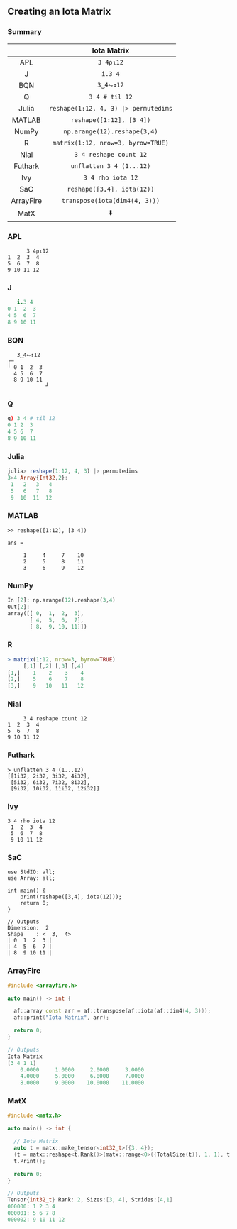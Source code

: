 ## Creating an Iota Matrix

### Summary

||Iota Matrix|
|:-:|:-:|
|APL|`3 4⍴⍳12`|
|J|`i.3 4`|
|BQN|`3‿4⥊↕12`|
|Q|`3 4 # til 12`|
|Julia|`reshape(1:12, 4, 3) \|> permutedims`|
|MATLAB|`reshape([1:12], [3 4])`|
|NumPy|`np.arange(12).reshape(3,4)`|
|R|`matrix(1:12, nrow=3, byrow=TRUE)`|
|Nial|`3 4 reshape count 12`|
|Futhark|`unflatten 3 4 (1...12)`|
|Ivy|`3 4 rho iota 12`|
|SaC|`reshape([3,4], iota(12))`|
|ArrayFire|`transpose(iota(dim4(4, 3)))`|
|MatX|:arrow_down:|:arrow_down:|

### APL
```apl
      3 4⍴⍳12
1  2  3  4
5  6  7  8
9 10 11 12
```

### J
```j
   i.3 4
0 1  2  3
4 5  6  7
8 9 10 11
```

### BQN
```bqn
   3‿4⥊↕12
┌─           
╵ 0 1  2  3  
  4 5  6  7  
  8 9 10 11  
            ┘
```

### Q
```q
q) 3 4 # til 12
0 1 2  3 
4 5 6  7 
8 9 10 11
```

### Julia
```julia
julia> reshape(1:12, 4, 3) |> permutedims
3×4 Array{Int32,2}:
 1   2   3   4
 5   6   7   8
 9  10  11  12
```

### MATLAB
```
>> reshape([1:12], [3 4])

ans =

     1     4     7    10
     2     5     8    11
     3     6     9    12
```

### NumPy
```py
In [2]: np.arange(12).reshape(3,4)
Out[2]: 
array([[ 0,  1,  2,  3],
       [ 4,  5,  6,  7],
       [ 8,  9, 10, 11]])
```

### R
```r
> matrix(1:12, nrow=3, byrow=TRUE)
     [,1] [,2] [,3] [,4]
[1,]    1    2    3    4
[2,]    5    6    7    8
[3,]    9   10   11   12
```

### Nial
```nial
     3 4 reshape count 12
1  2  3  4
5  6  7  8
9 10 11 12
```

### Futhark
```fut
> unflatten 3 4 (1...12) 
[[1i32, 2i32, 3i32, 4i32],
 [5i32, 6i32, 7i32, 8i32],
 [9i32, 10i32, 11i32, 12i32]]
```

### Ivy
```
3 4 rho iota 12
 1  2  3  4
 5  6  7  8
 9 10 11 12
```

### SaC
```
use StdIO: all;
use Array: all;

int main() {
    print(reshape([3,4], iota(12)));
    return 0;
}

// Outputs
Dimension:  2
Shape    : <  3,  4>
| 0  1  2  3 | 
| 4  5  6  7 | 
| 8  9 10 11 | 
```

### ArrayFire
```cpp
#include <arrayfire.h>

auto main() -> int {

  af::array const arr = af::transpose(af::iota(af::dim4(4, 3)));
  af::print("Iota Matrix", arr);

  return 0;
}

// Outputs
Iota Matrix
[3 4 1 1]
    0.0000     1.0000     2.0000     3.0000 
    4.0000     5.0000     6.0000     7.0000 
    8.0000     9.0000    10.0000    11.0000 
```

### MatX
```cpp
#include <matx.h>

auto main() -> int {

  // Iota Matrix
  auto t = matx::make_tensor<int32_t>({3, 4});
  (t = matx::reshape<t.Rank()>(matx::range<0>({TotalSize(t)}, 1, 1), t.Shape())).run();
  t.Print();

  return 0;
}

// Outputs
Tensor{int32_t} Rank: 2, Sizes:[3, 4], Strides:[4,1]
000000: 1 2 3 4 
000001: 5 6 7 8 
000002: 9 10 11 12
```
